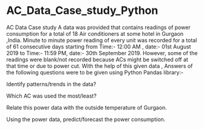 # AC_Data_Case_study_Python
AC Data Case study
A data was provided that contains readings of power consumption for a total of 18 Air conditioners at some hotel in Gurgaon ,India. Minute to minute power reading of every unit was recorded for a total of 61 consecutive days starting from Time:- 12:00 AM , date:- 01st August 2019 to Time:- 11:59 PM, date:- 30th September 2019.  However, some of the readings were blank/not recorded because ACs might be switched off at that time or due to power cut. With the help of this given data , Answers of the following questions were to be given using Python Pandas library:-    

Identify patterns/trends in the data? 

Which AC was used the most/least? 

Relate this power data with the outside temperature of Gurgaon. 

Using the power data, predict/forecast the power consumption.
